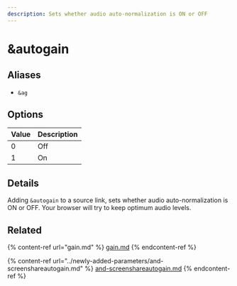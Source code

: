 ```yaml
---
description: Sets whether audio auto-normalization is ON or OFF
---
```


# \&autogain

## Aliases

* `&ag`

## Options

| Value | Description |
| ----- | ----------- |
| 0     | Off         |
| 1     | On          |

## Details

Adding `&autogain` to a source link, sets whether audio auto-normalization is ON or OFF. Your browser will try to keep optimum audio levels.

## Related

{% content-ref url="gain.md" %}
[gain.md](gain.md)
{% endcontent-ref %}

{% content-ref url="../newly-added-parameters/and-screenshareautogain.md" %}
[and-screenshareautogain.md](../newly-added-parameters/and-screenshareautogain.md)
{% endcontent-ref %}
